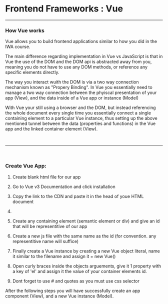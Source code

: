 # Frontend Frameworks : Vue

<hr>

### How Vue works

Vue allows you to build frontend applications similar to how you did in the IWA course.

The main difference regarding implementation in Vue vs JavaScript is that in Vue the use of the DOM and the DOM api is abstracted away from you, meaning you do not have to use any DOM methods, or reference any specific elements directly.

The way you interact wuith the DOM is via a two way connection mechanism known as "Propery Binding". In Vue you essentially need to manage a two way connection between the phyiscal presentation of your app (View), and the data inside of a Vue app or instance (Model)

With Vue your still using a browser and the DOM, but instead referencing the whole document every single time you essentially connect a single containing element to a particular Vue instance, thus setting up the above mentioned tunnel between the data (properties and functions) in the Vue app and the linked container element (View).

<br>
<hr>
<br>

### Create Vue App:

1. Create blank html file for our app

2. Go to Vue v3 Documentation and click installation

3. Copy the link to the CDN and paste it in the head of youe HTML document

4. <script src="https://unpkg.com/vue@next"></script>

5. Create any containing element (semantic element or div) and give an id that will be representitive of our app

6. Create a new js file with the same name as the id (for convention. any representitive name will suffice)

7. Finally create a Vue instance by creating a new Vue object literal, name it similar to the filename and assign it = new Vue()

8. Open curly braces inside the objects arguements, give it 1 property with a key of 'el' and assign it the value of your        container elements id.

9. Dont forget to use # and quotes as you must use css selector

After the following steps you will have successfully create an app component (View), and a new Vue instance (Model).
